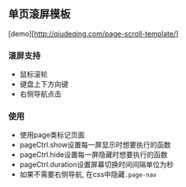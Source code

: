 
## 单页滚屏模板

[demo][http://qiudeqing.com/page-scroll-template/]

### 滚屏支持

- 鼠标滚轮
- 键盘上下方向键
- 右侧导航点击

### 使用

- 使用page类标记页面
- pageCtrl.show设置每一屏显示时想要执行的函数
- pageCtrl.hide设置每一屏隐藏时想要执行的函数
- pageCtrl.duration设置屏幕切换时间间隔单位为秒
- 如果不需要右侧导航, 在css中隐藏`.page-nav`
